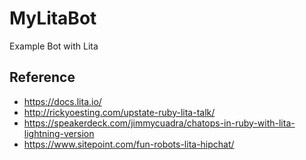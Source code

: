MyLitaBot
=========================

Example Bot with Lita

Reference
--------------

* https://docs.lita.io/
* http://rickyoesting.com/upstate-ruby-lita-talk/
* https://speakerdeck.com/jimmycuadra/chatops-in-ruby-with-lita-lightning-version
* https://www.sitepoint.com/fun-robots-lita-hipchat/
